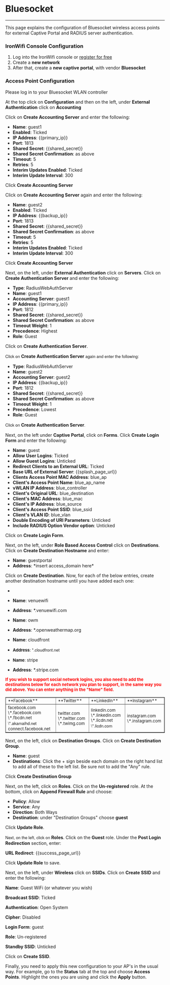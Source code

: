 # **Bluesocket**

---

This page explains the configuration of Bluesocket wireless access points for external Captive  Portal and RADIUS server authentication.

### IronWifi Console Configuration

1. Log into the IronWifi console or [register for free](https://console.ironwifi.com/register)
2. Create a **new network**
3. After that, create a **new captive portal**, with vendor **Bluesocket**

### Access Point Configuration

Please log in to your Bluesocket WLAN controller

At the top click on **Configuration** and then on the left, under **External Authentication** click on **Accounting**

Click on **Create Accounting Server** and enter the following:

- **Name**<span>: guest1</span>
- **Enabled**<span>: Ticked</span>
- **IP Address**<span>: {{primary_ip}}</span>
- **Port**<span>: 1813</span>
- **Shared Secret**<span>: {{shared_secret}}</span>
- **Shared Secret Confirmation**<span>: as above</span>
- **Timeout**<span>: 5</span>
- **Retries**<span>: 5</span>
- **Interim Updates Enabled**<span>: Ticked</span>
- **Interim Update Interval**<span>: 300</span>

Click **Create Accounting Server**

Click on **Create Accounting Server** again and enter the following:

- **Name**<span>: guest2</span>
- **Enabled**<span>: Ticked</span>
- **IP Address**<span>: {{backup_ip}}</span>
- **Port**<span>: 1813</span>
- **Shared Secret**<span>: {{shared_secret}}</span>
- **Shared Secret Confirmation**<span>: as above</span>
- **Timeout**<span>: 5</span>
- **Retries**<span>: 5</span>
- **Interim Updates Enabled**<span>: Ticked</span>
- **Interim Update Interval**<span>: 300</span>

Click **Create Accounting Server**

Next, on the left, under **External Authentication** click on **Servers**. Click on **Create Authentication Server** and enter the following:

- **Type**<span>: RadiusWebAuthServer</span>
- **Name**<span>: guest1</span>
- <span>**Accounting Server**</span><span>: guest1</span>
- **IP Address**<span>: {{primary_ip}}</span>
- **Port**<span>: 1812</span>
- **Shared Secret**<span>: {{shared_secret}}</span>
- **Shared Secret Confirmation**<span>: as above</span>
- **Timeout Weight**<span>: 1</span>
- **Precedence**<span>: Highest</span>
- **Role**: Guest

Click on **Create Authentication Server**.

<span style="font-family: 'Helvetica Neue', Helvetica, Arial, sans-serif; font-size: 13px;">Click on </span>**Create Authentication Server**<span style="font-family: 'Helvetica Neue', Helvetica, Arial, sans-serif; font-size: 13px;"> again and enter the following:</span>

- **Type**<span>: RadiusWebAuthServer</span>
- **Name**<span>: guest2</span>
- <span>**Accounting Server**</span><span>: guest2</span>
- **IP Address**<span>: {{backup_ip}}</span>
- **Port**<span>: 1812</span>
- **Shared Secret**<span>: {{shared_secret}}</span>
- **Shared Secret Confirmation**<span>: as above</span>
- **Timeout Weight**<span>: 1</span>
- **Precedence**<span>: Lowest</span>
- **Role**: Guest

<span style="font-family: 'Helvetica Neue', Helvetica, Arial, sans-serif; font-size: 13px;">Click on </span>**Create Authentication Server**<span style="font-family: 'Helvetica Neue', Helvetica, Arial, sans-serif; font-size: 13px;">.</span>

<span>  
</span>

Next, on the left under **Captive Portal**, click on **Forms**. Click **Create Login Form** and enter the following:

- **Name**<span>: guest</span>
- **Allow User Logins**<span>: Ticked</span>
- **Allow Guest Logins**<span>: Unticked</span>
- **Redirect Clients to an External URL**<span>: Ticked</span>
- **Base URL of External Server**<span>: {{splash_page_url}}</span>
- **Clients Access Point MAC Address**<span>: blue\_ap</span>
- **Client's Access Point Name**<span>: blue\_ap\_name</span>
- **vWLAN IP Address**<span>: blue\_controller</span>
- **Client's Original URL**<span>: blue\_destination</span>
- **Client's MAC Address**<span>: blue\_mac</span>
- **Client's IP Address**<span>: blue\_source</span>
- **Client's Access Point SSID**<span>: blue\_ssid</span>
- **Client's VLAN ID**<span>: blue\_vlan</span>
- **Double Encoding of URI Parameters**<span>: Unticked</span>
- **Include RADIUS Option Vendor option**<span>: Unticked</span>

Click on **Create Login Form**.

Next, on the left, under **Role Based Access Control** click on **Destinations**. Click on **Create Destination Hostname** and enter:

- **Name**<span>: guestportal</span>
- **Address**<span>: \*insert access\_domain here\*</span>

Click on **Create Destination**. Now, for each of the below entries, create another destination hostname until you have added each one:

- 
- **Name**<span>: venuewifi</span>
- **Address**<span>: \*.venuewifi.com  
      
    </span>
- **Name**<span>: owm</span>
- **Address**<span>: \*.openweathermap.org  
      
    </span>
- **Name**<span>: cloudfront</span>
- <span style="font-size: 13px;">**Address**: <span style="font-family: 'Helvetica Neue', Helvetica, Arial, sans-serif, 'Helvetica Neue', Helvetica, Arial, sans-serif;">\*.cloudfront.net</span>  
    </span>
- <span style="font-size: 13px;">**Name**: stripe</span>
- **Address**<span>: \*.stripe.com  
    </span>

**<span style="font-size: 13px; color: rgb(255, 0, 0);">If you wish to support social network logins, you also need to add the destinations below for each network you plan to support, in the same way you did above. You can enter anything in the "Name" field.</span>**

<table border="1" cellpadding="0" cellspacing="0" id="table30325"><tbody style="font-size: 13px;"><tr style="font-size: 13px;"><td>**Facebook**</td><td>**Twitter**</td><td>**LinkedIn**</td><td>**Instagram**</td></tr><tr style="font-size: 13px;"><td style=""><span style="font-size: 13px;">facebook.com</span>  
<span class="current">\*.facebook.com</span>  
<span class="current">\*.fbcdn.net</span>  
<span style="font-size: 13px; font-family: 'Helvetica Neue', Helvetica, Arial, sans-serif;">\*.akamaihd.net</span>  
<span style="font-size: 13px;">connect.facebook.net</span><span style="font-size: 13px;">  
</span>  
</td><td style=""><span style="font-size: 13px;">twitter.com</span>  
<span class="current">\*.twitter.com</span>  
<span class="current">\*.twimg.com</span><span>  
</span>  
</td><td style=""><span style="font-size: 13px;">linkedin.com</span>  
<span>\*.linkedin.com</span>  
<span>\*.licdn.net</span>  
<span style="font-size: 13px; font-family: 'Helvetica Neue', Helvetica, Arial, sans-serif;">\*.licdn.com</span>  
  
</td><td class="current"><span style="font-size: 13px;">instagram.com</span>  
<span>\*.instagram.com</span>  
</td></tr></tbody></table>

Next, on the left, click on **Destination Groups**. Click on **Create Destination Group**.

- **Name**<span>: guest</span>
- **Destinations**<span>: Click the + sign beside each domain on the right hand list to add all of these to the left list. Be sure not to add the "Any" rule.</span>

Click **Create Destination Group**

Next, on the left, click on **Roles**. Click on the **Un-registered** role. At the bottom, click on **Append Firewall Rule** and choose:

- **Policy**<span>: Allow</span>
- **Service**<span>: Any</span>
- **Direction**<span>: Both Ways</span>
- **Destination**<span>: under "Destination Groups" choose </span>**guest**

Click **Update Role**.

<span style="font-family: 'Helvetica Neue', Helvetica, Arial, sans-serif; font-size: 13px;">Next, on the left, click on </span>**Roles**. Click on the **Guest** role. Under the **Post Login Redirection** section, enter:

**URL Redirect**: {{success_page_url}}

Click **Update Role** to save.

Next, on the left, under **Wireless** click on **SSIDs**. Click on **Create SSID** and enter the following:

**Name**: Guest WiFi (or whatever you wish)

**Broadcast SSID**: Ticked

**Authentication**: Open System

**Cipher**: Disabled

**Login Form**: guest

**Role**: Un-registered

**Standby SSID**: Unticked

Click on **Create SSID**.

Finally, you need to apply this new configuration to your AP's in the usual way. For example, go to the **Status** tab at the top and choose **Access Points**. Highlight the ones you are using and click the **Apply** button.